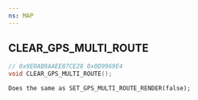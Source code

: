 ```yaml
---
ns: MAP
---
```

## CLEAR_GPS_MULTI_ROUTE

```c
// 0x9E0AB9AAEE87CE28 0x0D9969E4
void CLEAR_GPS_MULTI_ROUTE();
```

```
Does the same as SET_GPS_MULTI_ROUTE_RENDER(false);
```

